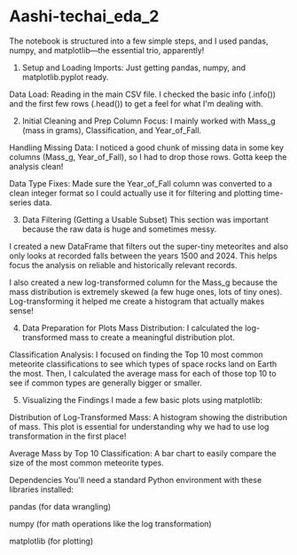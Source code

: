 # Aashi-techai_eda_2
The notebook is structured into a few simple steps, and I used pandas, numpy, and matplotlib—the essential trio, apparently!

1. Setup and Loading
Imports: Just getting pandas, numpy, and matplotlib.pyplot ready.

Data Load: Reading in the main CSV file. I checked the basic info (.info()) and the first few rows (.head()) to get a feel for what I'm dealing with.

2. Initial Cleaning and Prep
Column Focus: I mainly worked with Mass_g (mass in grams), Classification, and Year_of_Fall.

Handling Missing Data: I noticed a good chunk of missing data in some key columns (Mass_g, Year_of_Fall), so I had to drop those rows. Gotta keep the analysis clean!

Data Type Fixes: Made sure the Year_of_Fall column was converted to a clean integer format so I could actually use it for filtering and plotting time-series data.

3. Data Filtering (Getting a Usable Subset)
This section was important because the raw data is huge and sometimes messy.

I created a new DataFrame that filters out the super-tiny meteorites and also only looks at recorded falls between the years 1500 and 2024. This helps focus the analysis on reliable and historically relevant records.

I also created a new log-transformed column for the Mass_g because the mass distribution is extremely skewed (a few huge ones, lots of tiny ones). Log-transforming it helped me create a histogram that actually makes sense!

4. Data Preparation for Plots
Mass Distribution: I calculated the log-transformed mass to create a meaningful distribution plot.

Classification Analysis: I focused on finding the Top 10 most common meteorite classifications to see which types of space rocks land on Earth the most. Then, I calculated the average mass for each of those top 10 to see if common types are generally bigger or smaller.

5. Visualizing the Findings 
I made a few basic plots using matplotlib:

Distribution of Log-Transformed Mass: A histogram showing the distribution of mass. This plot is essential for understanding why we had to use log transformation in the first place!

Average Mass by Top 10 Classification: A bar chart to easily compare the size of the most common meteorite types.

Dependencies
You'll need a standard Python environment with these libraries installed:

pandas (for data wrangling)

numpy (for math operations like the log transformation)

matplotlib (for plotting)
